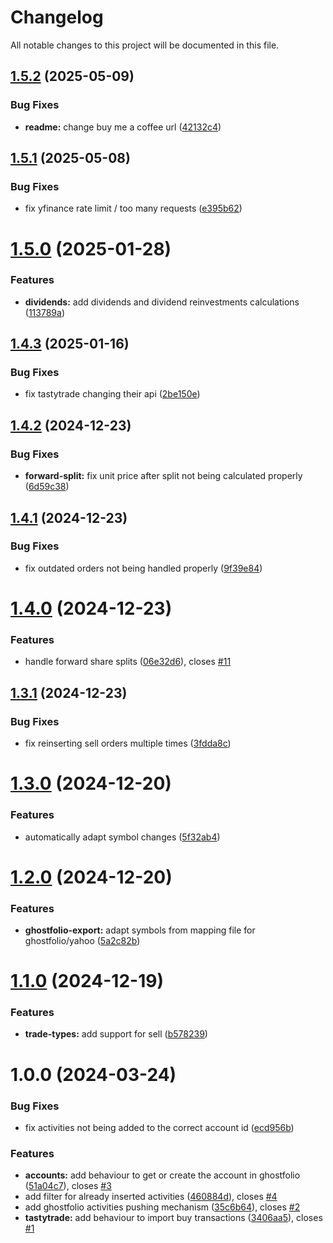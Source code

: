# Changelog

All notable changes to this project will be documented in this file.

## [1.5.2](https://github.com/OliRafa/tastytrade-ghostfolio/compare/v1.5.1...v1.5.2) (2025-05-09)


### Bug Fixes

* **readme:** change buy me a coffee url ([42132c4](https://github.com/OliRafa/tastytrade-ghostfolio/commit/42132c496e9cdecfe2eb9dee73bcb30c08754fe8))

## [1.5.1](https://github.com/OliRafa/tastytrade-ghostfolio/compare/v1.5.0...v1.5.1) (2025-05-08)


### Bug Fixes

* fix yfinance rate limit / too many requests ([e395b62](https://github.com/OliRafa/tastytrade-ghostfolio/commit/e395b62046592c185c90669efae03834d1f06469))

# [1.5.0](https://github.com/OliRafa/tastytrade-ghostfolio/compare/v1.4.3...v1.5.0) (2025-01-28)


### Features

* **dividends:** add dividends and dividend reinvestments calculations ([113789a](https://github.com/OliRafa/tastytrade-ghostfolio/commit/113789aa7208e2372fa7e659c1d5305cc5ecfdb7))

## [1.4.3](https://github.com/OliRafa/tastytrade-ghostfolio/compare/v1.4.2...v1.4.3) (2025-01-16)


### Bug Fixes

* fix tastytrade changing their api ([2be150e](https://github.com/OliRafa/tastytrade-ghostfolio/commit/2be150edee7487364008e7046721bbd6a1eb42a9))

## [1.4.2](https://github.com/OliRafa/tastytrade-ghostfolio/compare/v1.4.1...v1.4.2) (2024-12-23)


### Bug Fixes

* **forward-split:** fix unit price after split not being calculated properly ([6d59c38](https://github.com/OliRafa/tastytrade-ghostfolio/commit/6d59c38931ca77c0732f5e448420838196433567))

## [1.4.1](https://github.com/OliRafa/tastytrade-ghostfolio/compare/v1.4.0...v1.4.1) (2024-12-23)


### Bug Fixes

* fix outdated orders not being handled properly ([9f39e84](https://github.com/OliRafa/tastytrade-ghostfolio/commit/9f39e846d2de6be625ad53895bb33cbb461d31d9))

# [1.4.0](https://github.com/OliRafa/tastytrade-ghostfolio/compare/v1.3.1...v1.4.0) (2024-12-23)


### Features

* handle forward share splits ([06e32d6](https://github.com/OliRafa/tastytrade-ghostfolio/commit/06e32d617744c471600026319e45767b3fa04efd)), closes [#11](https://github.com/OliRafa/tastytrade-ghostfolio/issues/11)

## [1.3.1](https://github.com/OliRafa/tastytrade-ghostfolio/compare/v1.3.0...v1.3.1) (2024-12-23)


### Bug Fixes

* fix reinserting sell orders multiple times ([3fdda8c](https://github.com/OliRafa/tastytrade-ghostfolio/commit/3fdda8c799f4aa8b71a0659372c727e4a6b1d576))

# [1.3.0](https://github.com/OliRafa/tastytrade-ghostfolio/compare/v1.2.0...v1.3.0) (2024-12-20)


### Features

* automatically adapt symbol changes ([5f32ab4](https://github.com/OliRafa/tastytrade-ghostfolio/commit/5f32ab46561b05048e7076748366507ddff326f5))

# [1.2.0](https://github.com/OliRafa/tastytrade-ghostfolio/compare/v1.1.0...v1.2.0) (2024-12-20)


### Features

* **ghostfolio-export:** adapt symbols from mapping file for ghostfolio/yahoo ([5a2c82b](https://github.com/OliRafa/tastytrade-ghostfolio/commit/5a2c82bf97cd6f2e95b7d51b7c545c84863b3aca))

# [1.1.0](https://github.com/OliRafa/tastytrade-ghostfolio/compare/v1.0.0...v1.1.0) (2024-12-19)


### Features

* **trade-types:** add support for sell ([b578239](https://github.com/OliRafa/tastytrade-ghostfolio/commit/b578239ddf5009f4c72cdc7c735d2ca627d88c0f))

# 1.0.0 (2024-03-24)


### Bug Fixes

* fix activities not being added to the correct account id ([ecd956b](https://github.com/OliRafa/tastytrade-ghostfolio/commit/ecd956b1d2a8efa5c989a45ba636bbc793879ca1))


### Features

* **accounts:** add behaviour to get or create the account in ghostfolio ([51a04c7](https://github.com/OliRafa/tastytrade-ghostfolio/commit/51a04c75cba12ba665a436b4ae3fe6377262da20)), closes [#3](https://github.com/OliRafa/tastytrade-ghostfolio/issues/3)
* add filter for already inserted activities ([460884d](https://github.com/OliRafa/tastytrade-ghostfolio/commit/460884d37fbe9037b3437a2822a9af7c41b84bf0)), closes [#4](https://github.com/OliRafa/tastytrade-ghostfolio/issues/4)
* add ghostfolio activities pushing mechanism ([35c6b64](https://github.com/OliRafa/tastytrade-ghostfolio/commit/35c6b64151c2db68f595ab356eecd2092fd85110)), closes [#2](https://github.com/OliRafa/tastytrade-ghostfolio/issues/2)
* **tastytrade:** add behaviour to import buy transactions ([3406aa5](https://github.com/OliRafa/tastytrade-ghostfolio/commit/3406aa5f1ab5d193846b6472a908a2ffc0ae107c)), closes [#1](https://github.com/OliRafa/tastytrade-ghostfolio/issues/1)
